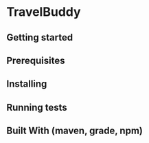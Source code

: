 # TravelBuddy

## Getting started
## Prerequisites
## Installing
## Running tests
## Built With (maven, grade, npm)
